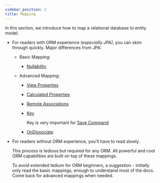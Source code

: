 ```yaml
---
sidebar_position: 2
title: Mapping
---
```


In this section, we introduce how to map a relational database to entity model. 

-   For readers with ORM experience *(especially JPA)*, you can skim through quickly. Major differences from JPA:

    -   Basic Mapping:
        -   [Nullability](./base/nullity.mdx)
  
    -   Advanced Mapping: 
        -   [View Properties](./advanced/view/)

        -   [Calculated Properties](./advanced/calculated/)

        -   [Remote Associations](./advanced/remote)

        -   [Key](./advanced/key)
        
            Key is very important for [Save Command](../mutation/save-command/)

        -   [OnDissociate](./advanced/on-dissociate)

-   For readers without ORM experience, you'll have to read slowly. 

    This process is tedious but required for any ORM. All powerful and cool ORM capabilities are built on top of these mappings.

    To avoid extended tedium for ORM beginners, a suggestion - initially only read the basic mappings, enough to understand most of the docs. Come back for advanced mappings when needed.